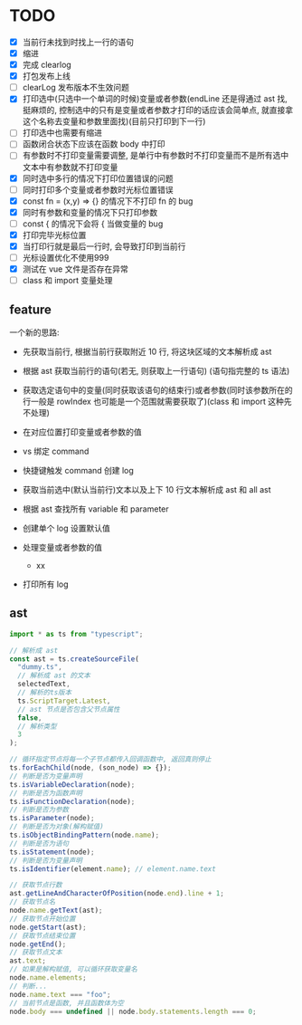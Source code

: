 # TODO

- [x] 当前行未找到时找上一行的语句
- [x] 缩进
- [x] 完成 clearlog
- [x] 打包发布上线
- [ ] clearLog 发布版本不生效问题
- [x] 打印选中(只选中一个单词的时候)变量或者参数(endLine 还是得通过 ast 找, 挺麻烦的, 控制选中的只有是变量或者参数才打印的话应该会简单点, 就直接拿这个名称去变量和参数里面找)(目前只打印到下一行)
- [ ] 打印选中也需要有缩进
- [ ] 函数闭合状态下应该在函数 body 中打印
- [ ] 有参数时不打印变量需要调整, 是单行中有参数时不打印变量而不是所有选中文本中有参数就不打印变量
- [x] 同时选中多行的情况下打印位置错误的问题
- [ ] 同时打印多个变量或者参数时光标位置错误
- [x] const fn = (x,y) => {} 的情况下不打印 fn 的 bug
- [x] 同时有参数和变量的情况下只打印参数
- [ ] const { 的情况下会将 { 当做变量的 bug
- [x] 打印完毕光标位置
- [x] 当打印行就是最后一行时, 会导致打印到当前行
- [ ] 光标设置优化不使用999
- [x] 测试在 vue 文件是否存在异常
- [ ] class 和 import 变量处理

## feature

一个新的思路:

- 先获取当前行, 根据当前行获取附近 10 行, 将这块区域的文本解析成 ast
- 根据 ast 获取当前行的语句(若无, 则获取上一行语句) (语句指完整的 ts 语法)
- 获取选定语句中的变量(同时获取该语句的结束行)或者参数(同时该参数所在的行一般是 rowIndex 也可能是一个范围就需要获取了)(class 和 import 这种先不处理)
- 在对应位置打印变量或者参数的值

- vs 绑定 command
- 快捷键触发 command 创建 log
- 获取当前选中(默认当前行)文本以及上下 10 行文本解析成 ast 和 all ast
- 根据 ast 查找所有 variable 和 parameter
- 创建单个 log 设置默认值
- 处理变量或者参数的值
  - xx
- 打印所有 log

## ast

```ts
import * as ts from "typescript";

// 解析成 ast
const ast = ts.createSourceFile(
  "dummy.ts",
  // 解析成 ast 的文本
  selectedText,
  // 解析的ts版本
  ts.ScriptTarget.Latest,
  // ast 节点是否包含父节点属性
  false,
  // 解析类型
  3
);

// 循环指定节点将每一个子节点都传入回调函数中, 返回真则停止
ts.forEachChild(node, (son_node) => {});
// 判断是否为变量声明
ts.isVariableDeclaration(node);
// 判断是否为函数声明
ts.isFunctionDeclaration(node);
// 判断是否为参数
ts.isParameter(node);
// 判断是否为对象(解构赋值)
ts.isObjectBindingPattern(node.name);
// 判断是否为语句
ts.isStatement(node);
// 判断是否为变量声明
ts.isIdentifier(element.name); // element.name.text

// 获取节点行数
ast.getLineAndCharacterOfPosition(node.end).line + 1;
// 获取节点名
node.name.getText(ast);
// 获取节点开始位置
node.getStart(ast);
// 获取节点结束位置
node.getEnd();
// 获取节点文本
ast.text;
// 如果是解构赋值, 可以循环获取变量名
node.name.elements;
// 判断...
node.name.text === "foo";
// 当前节点是函数, 并且函数体为空
node.body === undefined || node.body.statements.length === 0;
```
